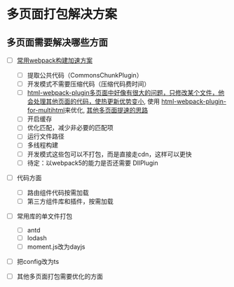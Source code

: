 # 多页面打包解决方案

## 多页面需要解决哪些方面

- [ ] [常用webpack构建加速方案](https://blog.csdn.net/ch834301/article/details/113287010)
  - [ ] 提取公共代码（CommonsChunkPlugin）
  - [ ] 开发模式不需要压缩代码（压缩代码费时间）
  - [ ] [html-webpack-plugin多页面中好像有很大的问题，只修改某个文件，他会处理其他页面的代码，使热更新优势变小](https://juejin.cn/post/6844903630340882446), 使用 [html-webpack-plugin-for-multihtml](html-webpack-plugin-for-multihtml)来优化, [其他多页面提速的思路](https://blog.csdn.net/weixin_39769703/article/details/110467730)
  - [ ] 开启缓存
  - [ ] 优化匹配，减少非必要的匹配项
  - [ ] 运行文件路径
  - [ ] 多线程构建
  - [ ] 开发模式这些包可以不打包，而是直接走cdn，这样可以更快
  - [ ] 待定：以webpack5的能力是否还需要 DllPlugin

- [ ] 代码方面
  - [ ] 路由组件代码按需加载
  - [ ] 第三方组件库和插件，按需加载

- [ ] 常用库的单文件打包
  - [ ] antd
  - [ ] lodash
  - [ ] moment.js改为dayjs

- [ ] 把config改为ts

- [ ] 其他多页面打包需要优化的方面

